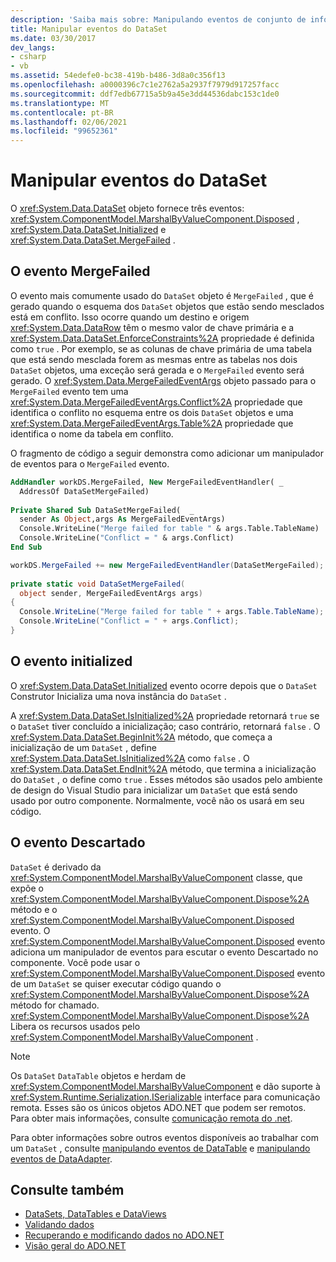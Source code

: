```yaml
---
description: 'Saiba mais sobre: Manipulando eventos de conjunto de informações'
title: Manipular eventos do DataSet
ms.date: 03/30/2017
dev_langs:
- csharp
- vb
ms.assetid: 54edefe0-bc38-419b-b486-3d8a0c356f13
ms.openlocfilehash: a0000396c7c1e2762a5a2937f7979d917257facc
ms.sourcegitcommit: ddf7edb67715a5b9a45e3dd44536dabc153c1de0
ms.translationtype: MT
ms.contentlocale: pt-BR
ms.lasthandoff: 02/06/2021
ms.locfileid: "99652361"
---
```

# <a name="handling-dataset-events"></a>Manipular eventos do DataSet

O <xref:System.Data.DataSet> objeto fornece três eventos: <xref:System.ComponentModel.MarshalByValueComponent.Disposed> , <xref:System.Data.DataSet.Initialized> e <xref:System.Data.DataSet.MergeFailed> .  
  
## <a name="the-mergefailed-event"></a>O evento MergeFailed  

 O evento mais comumente usado do `DataSet` objeto é `MergeFailed` , que é gerado quando o esquema dos `DataSet` objetos que estão sendo mesclados está em conflito. Isso ocorre quando um destino e origem <xref:System.Data.DataRow> têm o mesmo valor de chave primária e a <xref:System.Data.DataSet.EnforceConstraints%2A> propriedade é definida como `true` . Por exemplo, se as colunas de chave primária de uma tabela que está sendo mesclada forem as mesmas entre as tabelas nos dois `DataSet` objetos, uma exceção será gerada e o `MergeFailed` evento será gerado. O <xref:System.Data.MergeFailedEventArgs> objeto passado para o `MergeFailed` evento tem uma <xref:System.Data.MergeFailedEventArgs.Conflict%2A> propriedade que identifica o conflito no esquema entre os dois `DataSet` objetos e uma <xref:System.Data.MergeFailedEventArgs.Table%2A> propriedade que identifica o nome da tabela em conflito.  
  
 O fragmento de código a seguir demonstra como adicionar um manipulador de eventos para o `MergeFailed` evento.  
  
```vb  
AddHandler workDS.MergeFailed, New MergeFailedEventHandler( _  
  AddressOf DataSetMergeFailed)  
  
Private Shared Sub DataSetMergeFailed(  _  
  sender As Object,args As MergeFailedEventArgs)  
  Console.WriteLine("Merge failed for table " & args.Table.TableName)  
  Console.WriteLine("Conflict = " & args.Conflict)  
End Sub  
```  
  
```csharp  
workDS.MergeFailed += new MergeFailedEventHandler(DataSetMergeFailed);  
  
private static void DataSetMergeFailed(  
  object sender, MergeFailedEventArgs args)  
{  
  Console.WriteLine("Merge failed for table " + args.Table.TableName);  
  Console.WriteLine("Conflict = " + args.Conflict);  
}  
```  
  
## <a name="the-initialized-event"></a>O evento initialized  

 O <xref:System.Data.DataSet.Initialized> evento ocorre depois que o `DataSet` Construtor Inicializa uma nova instância do `DataSet` .  
  
 A <xref:System.Data.DataSet.IsInitialized%2A> propriedade retornará `true` se o `DataSet` tiver concluído a inicialização; caso contrário, retornará `false` . O <xref:System.Data.DataSet.BeginInit%2A> método, que começa a inicialização de um `DataSet` , define <xref:System.Data.DataSet.IsInitialized%2A> como `false` . O <xref:System.Data.DataSet.EndInit%2A> método, que termina a inicialização do `DataSet` , o define como `true` . Esses métodos são usados pelo ambiente de design do Visual Studio para inicializar um `DataSet` que está sendo usado por outro componente. Normalmente, você não os usará em seu código.  
  
## <a name="the-disposed-event"></a>O evento Descartado  

 `DataSet` é derivado da <xref:System.ComponentModel.MarshalByValueComponent> classe, que expõe o <xref:System.ComponentModel.MarshalByValueComponent.Dispose%2A> método e o <xref:System.ComponentModel.MarshalByValueComponent.Disposed> evento. O <xref:System.ComponentModel.MarshalByValueComponent.Disposed> evento adiciona um manipulador de eventos para escutar o evento Descartado no componente. Você pode usar o <xref:System.ComponentModel.MarshalByValueComponent.Disposed> evento de um `DataSet` se quiser executar código quando o <xref:System.ComponentModel.MarshalByValueComponent.Dispose%2A> método for chamado. <xref:System.ComponentModel.MarshalByValueComponent.Dispose%2A> Libera os recursos usados pelo <xref:System.ComponentModel.MarshalByValueComponent> .  
  
> [!NOTE]
> Os `DataSet` `DataTable` objetos e herdam de <xref:System.ComponentModel.MarshalByValueComponent> e dão suporte à <xref:System.Runtime.Serialization.ISerializable> interface para comunicação remota. Esses são os únicos objetos ADO.NET que podem ser remotos. Para obter mais informações, consulte [comunicação remota do .net](/previous-versions/dotnet/netframework-4.0/72x4h507(v=vs.100)).  
  
 Para obter informações sobre outros eventos disponíveis ao trabalhar com um `DataSet` , consulte [manipulando eventos de DataTable](handling-datatable-events.md) e [manipulando eventos de DataAdapter](../handling-dataadapter-events.md).  
  
## <a name="see-also"></a>Consulte também

- [DataSets, DataTables e DataViews](index.md)
- [Validando dados](/previous-versions/visualstudio/visual-studio-2013/t3b36awf(v=vs.120))
- [Recuperando e modificando dados no ADO.NET](../retrieving-and-modifying-data.md)
- [Visão geral do ADO.NET](../ado-net-overview.md)
